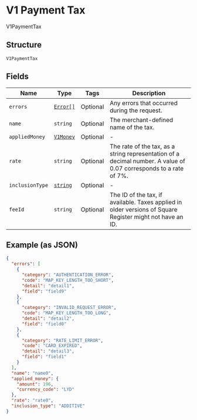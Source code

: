 
# V1 Payment Tax

V1PaymentTax

## Structure

`V1PaymentTax`

## Fields

| Name | Type | Tags | Description |
|  --- | --- | --- | --- |
| `errors` | [`Error[]`](/doc/models/error.md) | Optional | Any errors that occurred during the request. |
| `name` | `string` | Optional | The merchant-defined name of the tax. |
| `appliedMoney` | [`V1Money`](/doc/models/v1-money.md) | Optional | - |
| `rate` | `string` | Optional | The rate of the tax, as a string representation of a decimal number. A value of 0.07 corresponds to a rate of 7%. |
| `inclusionType` | [`string`](/doc/models/v1-payment-tax-inclusion-type.md) | Optional | - |
| `feeId` | `string` | Optional | The ID of the tax, if available. Taxes applied in older versions of Square Register might not have an ID. |

## Example (as JSON)

```json
{
  "errors": [
    {
      "category": "AUTHENTICATION_ERROR",
      "code": "MAP_KEY_LENGTH_TOO_SHORT",
      "detail": "detail1",
      "field": "field9"
    },
    {
      "category": "INVALID_REQUEST_ERROR",
      "code": "MAP_KEY_LENGTH_TOO_LONG",
      "detail": "detail2",
      "field": "field0"
    },
    {
      "category": "RATE_LIMIT_ERROR",
      "code": "CARD_EXPIRED",
      "detail": "detail3",
      "field": "field1"
    }
  ],
  "name": "name0",
  "applied_money": {
    "amount": 196,
    "currency_code": "LYD"
  },
  "rate": "rate0",
  "inclusion_type": "ADDITIVE"
}
```

